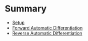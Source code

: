 # Summary

- [Setup](./chapter_0.md)
- [Forward Automatic Differentiation](./chapter_1.md)
- [Reverse Automatic Differentiation]()